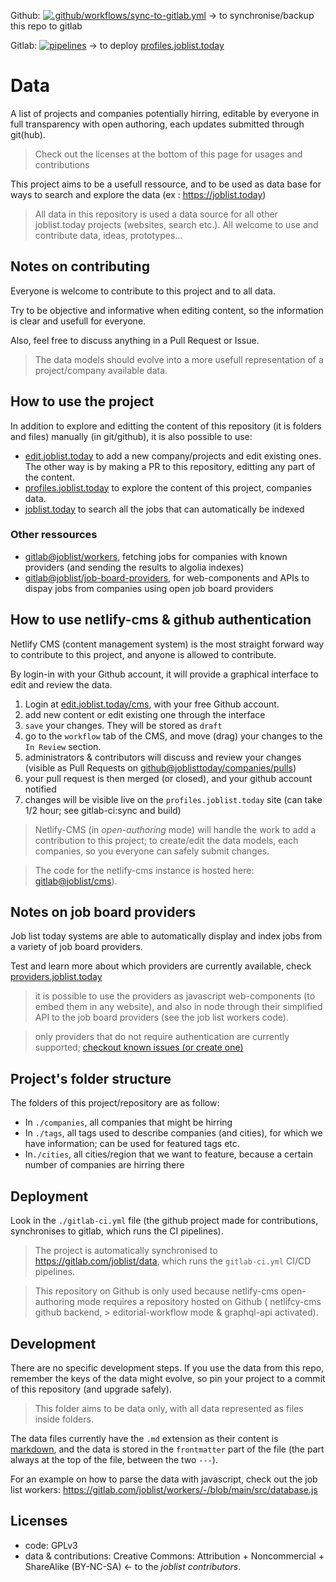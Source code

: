 Github: [![.github/workflows/sync-to-gitlab.yml](https://github.com/joblisttoday/data/actions/workflows/sync-to-gitlab.yml/badge.svg)](https://github.com/joblisttoday/data/actions/workflows/sync-to-gitlab.yml) → to synchronise/backup this repo to gitlab

Gitlab: [![pipelines](https://gitlab.com/joblist/data/badges/main/pipeline.svg)](https://gitlab.com/joblist/data/-/pipelines) → to deploy [profiles.joblist.today](https://profiles.joblist.today/)

# Data

A list of projects and companies potentially hirring, editable by
everyone in full transparency with open authoring, each updates
submitted through git(hub).

> Check out the licenses at the bottom of this page for usages and
> contributions

This project aims to be a usefull ressource, and to be used as data base for
ways to search and explore the data (ex : https://joblist.today)

> All data in this repository is used a data source for all other
> joblist.today projects (websites, search etc.). All welcome to use
> and contribute data, ideas, prototypes...

## Notes on contributing

Everyone is welcome to contribute to this project and to all data.

Try to be objective and informative when editing content, so the
information is clear and usefull for everyone.

Also, feel free to discuss anything in a Pull Request or Issue.

> The data models should evolve into a more usefull representation of
> a project/company available data.

## How to use the project

In addition to explore and editting the content of this repository (it
is folders and files) manually (in git/github), it is also possible to
use:

- [edit.joblist.today](https://edit.joblist.today) to add a new company/projects
  and edit existing ones. The other way is by making a PR to this
  repository, editting any part of the content.
- [profiles.joblist.today](https://profiles.joblist.today) to explore the content of this project, companies data.
- [joblist.today](https://joblist.today) to search all the jobs that
  can automatically be indexed

### Other ressources

- [gitlab@joblist/workers](https://gitlab.com/joblist/workers),
  fetching jobs for companies with known providers (and sending the
  results to algolia indexes)
- [gitlab@joblist/job-board-providers](https://gitlab.com/joblist/job-board-providers),
  for web-components and APIs to dispay jobs from companies using open
  job board providers

## How to use netlify-cms & github authentication

Netlify CMS (content management system) is the most straight forward
way to contribute to this project, and anyone is allowed to
contribute.

By login-in with your Github account, it will provide a graphical
interface to edit and review the data.

1. Login at [edit.joblist.today/cms](https://edit.joblist.today), with your free Github account.
1. add new content or edit existing one through the interface
1. `save` your changes. They will be stored as `draft`
1. go to the `workflow` tab of the CMS, and move (drag) your changes
   to the `In Review` section.
1. administrators & contributors will discuss and review your changes
   (visible as Pull Requests on
   [github@joblisttoday/companies/pulls](https://github.com/joblisttoday/companies/pulls))
1. your pull request is then merged (or closed), and your github account notified
1. changes will be visible live on the `profiles.joblist.today` site
   (can take 1/2 hour; see gitlab-ci:sync and build)

> Netlify-CMS (in *open-authoring* mode) will handle the work to add a
> contribution to this project; to create/edit the data models, each
> companies, so you everyone can safely submit changes.

> The code for the netlify-cms instance is hosted here: [gitlab@joblist/cms](https://gitlab.com/joblist/cms)).

## Notes on **job board providers**

Job list today systems are able to automatically display and index
jobs from a variety of job board providers.

Test and learn more about which providers are currently available,
check [providers.joblist.today](https://providers.joblist.today)

> it is possible to use the providers as javascript web-components (to
> embed them in any website), and also in node through their simplified
> API to the job board providers (see the job list workers code).

> only providers that do not require authentication are currently
> supported; [checkout known issues (or create
> one)](https://gitlab.com/joblist/job-board-providers/-/issues)


## Project's folder structure

The folders of this project/repository are as follow:

- In `./companies`, all companies that might be hirring
- In `./tags`, all tags used to describe companies (and cities), for which we have information; can be used for featured tags etc.
- In`./cities`, all cities/region that we want to feature, because a certain number of companies are hirring there

## Deployment

Look in the `./gitlab-ci.yml` file (the github project made for
contributions, synchronises to gitlab, which runs the CI pipelines).

> The project is automatically synchronised to
> https://gitlab.com/joblist/data, which runs the `gitlab-ci.yml`
> CI/CD pipelines.

> This repository on
> Github is only used because netlify-cms open-authoring mode requires
> a repository hosted on Github ( netlifcy-cms github backend, >
> editorial-workflow mode & graphql-api activated).

## Development

There are no specific development steps. If you use the data from this
repo, remember the keys of the data might evolve, so pin your project
to a commit of this repository (and upgrade safely).

> This folder aims to be data only, with all data represented as files
> inside folders.

The data files currently have the `.md` extension as their content is
[markdown](https://en.wikipedia.org/wiki/Markdown), and the data is
stored in the `frontmatter` part of the file (the part always at the
top of the file, between the two `---`).

For an example on how to parse the data with javascript, check out the job list workers: https://gitlab.com/joblist/workers/-/blob/main/src/database.js

## Licenses

- code: GPLv3
- data & contributions: Creative Commons: Attribution +
  Noncommercial + ShareAlike (BY-NC-SA) <- to the *joblist contributors*.
